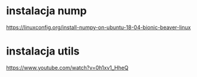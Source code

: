 # instalacja nump
  https://linuxconfig.org/install-numpy-on-ubuntu-18-04-bionic-beaver-linux
# instalacja utils
  https://www.youtube.com/watch?v=0h1xv1_HheQ
